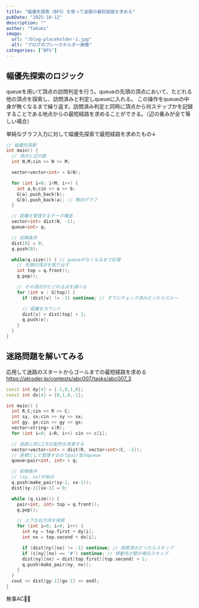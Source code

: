 ```yaml
---
title: "幅優先探索（BFS）を使って迷路の最短経路を求める"
pubDate: "2025-10-12"
description: ""
author: "Takumi"
image:
  url: "/blog-placeholder-1.jpg"
  alt: "ブログのプレースホルダー画像"
categories: ["BFS"]
---
```


## 幅優先探索のロジック
queueを用いて頂点の訪問判定を行う。queueの先頭の頂点において、たどれる他の頂点を探索し、訪問済みと判定しqueueに入れる。
この操作をqueueの中身が無くなるまで繰り返す。訪問済み判定と同時に頂点から何ステップかを記録することである地点からの最短経路を求めることができる。（辺の重みが全て等しい場合）

単純なグラフ入力に対して幅優先探索で最短経路を求めたもの↓

```cpp
// 幅優先探索
int main() {
  // 頂点と辺の数
  int N,M;cin >> N >> M;

  vector<vector<int> > G(N);

  for (int i=0; i<M; i++) {
    int a,b;cin >> a >> b;
    G[a].push_back(b);
    G[b].push_back(a); // 無向グラフ
  }

  // 距離を管理するデータ構造
  vector<int> dist(N, -1);
  queue<int> q;

  // 初期条件
  dist[0] = 0;
  q.push(0);

  while(q.size()) { // queueがなくなるまで処理
    // 先頭の頂点を取り出す
    int top = q.front();
    q.pop();

    // その頂点がたどれる点を調べる
    for (int v : G[top]) {
      if (dist[v] != -1) continue; // すでにチェック済みだったらスルー

      // 距離をカウント
      dist[v] = dist[top] + 1;
      q.push(v);
    }
  }
}
```

## 迷路問題を解いてみる
応用して迷路のスタートからゴールまでの最短経路を求める
https://atcoder.jp/contests/abc007/tasks/abc007_3

```cpp
const int dy[4] = {-1,0,1,0};
const int dx[4] = {0,1,0,-1};

int main() {
  int R,C;cin >> R >> C;
  int sy, sx;cin >> sy >> sx;
  int gy, gx;cin >> gy >> gx;
  vector<string> c(R);
  for (int i=0; i<R; i++) cin >> c[i];

  // 迷路と同じ2次元配列を用意する
  vector<vector<int> > dist(R, vector<int>(C, -1));
  // 座標として管理するのでpair型のqueue
  queue<pair<int, int> > q;

  // 初期条件
  // (sy, sx)が始点
  q.push(make_pair(sy-1, sx-1));
  dist[sy-1][sx-1] = 0;

  while (q.size()) {
    pair<int, int> top = q.front();
    q.pop();

    // 上下左右方向を探索
    for (int i=0; i<4; i++) {
      int ny = top.first + dy[i];
      int nx = top.second + dx[i];

      if (dist[ny][nx] != -1) continue; // 探索済みだったらスキップ
      if (c[ny][nx] == '#') continue; // 移動先が壁の場合スキップ
      dist[ny][nx] = dist[top.first][top.second] + 1;
      q.push(make_pair(ny, nx));
    }
  }
  cout << dist[gy-1][gx-1] << endl;
}
```

無事AC🙆‍♂️
